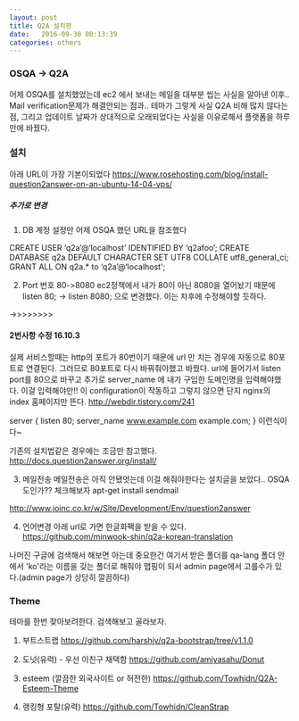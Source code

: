 ```yaml
---
layout: post
title: Q2A 설치편
date:   2016-09-30 00:13:39
categories: others
---
```


### OSQA -> Q2A
어제 OSQA를 설치했었는데 ec2 에서 보내는 메일을 대부분 씹는 사실을 알아낸 이후.. Mail verification문제가 해결안되는 점과.. 테마가 그렇게 사실 Q2A 비해 많지 않다는 점, 그리고 업데이트 날짜가 상대적으로 오래되었다는 사실을 이유로해서 플랫폼을 하루만에 바꿨다.

### 설치
아래 URL이 가장 기본이되었다
https://www.rosehosting.com/blog/install-question2answer-on-an-ubuntu-14-04-vps/

##### 추가로 변경
1. DB 계정 설정만 어제 OSQA 했던 URL을 참조했다

CREATE USER ‘q2a’@‘localhost' IDENTIFIED BY ‘q2afoo’;
CREATE DATABASE q2a DEFAULT CHARACTER SET UTF8 COLLATE utf8_general_ci;
GRANT ALL ON q2a.* to ‘q2a’@‘localhost';

2. Port 번호 80->8080
ec2정책에서 내가 80이 아닌 8080을 열어놨기 때문에
 listen 80; ->  listen 8080; 으로 변경했다.
 이는 차후에 수정해야할 듯하다.

->>>>>>>>
####  2번사항 수정 16.10.3
실제 서비스할때는 http의 포트가 80번이기 때문에 url 만 치는 경우에 자동으로 80포트로 연결된다. 그러므로 80포트로 다시 바꿔줘야했고 바꿨다.
url에 들어가서 listen port를 80으로 바꾸고 추가로 server_name 에 내가 구입한 도메인명을 입력해야했다. 이걸 입력해야만!! 이 configuration이 작동하고 그렇지 않으면 단지 nginx의 index 홈페이지만 뜬다.
http://webdir.tistory.com/241

server {
    listen       80;
    server_name  www.example.com example.com;
} 이런식이다~


기존의 설치법같은 경우에는 조금만 참고했다.
http://docs.question2answer.org/install/



3. 메일전송
메일전송은 아직 안됐엇는데 이걸 해줘야한다는 설치글을 보았다.. OSQA도인가?? 체크해보자
apt-get install sendmail

http://www.joinc.co.kr/w/Site/Development/Env/question2answer

4. 언어변경
아래 url로 가면 한글화팩을 받을 수 있다.
https://github.com/minwook-shin/q2a-korean-translation

나머진 구글에 검색해서 해보면 아는데 중요한건 여기서 받은 폴더를  qa-lang 폴더 안에서 'ko'라는 이름을 갖는 폴더로 해줘야 맵핑이 되서 admin page에서 고를수가 있다.(admin page가 상당히 깔끔하다)

### Theme  
테마를 한번 찾아보려한다. 검색해보고 골라보자.
1. 부트스트랩
https://github.com/harshjv/q2a-bootstrap/tree/v1.1.0


2. 도넛(유력) - 우선 이친구 채택함
https://github.com/amiyasahu/Donut


3. esteem (깔끔한 외국사이트 or 허전한)
https://github.com/Towhidn/Q2A-Esteem-Theme

4. 랭킹형 포탈(유력)
https://github.com/Towhidn/CleanStrap
